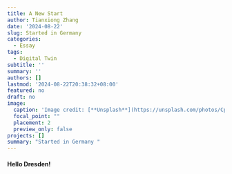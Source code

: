 ```yaml
---
title: A New Start
author: Tianxiong Zhang
date: '2024-08-22'
slug: Started in Germany
categories:
  - Essay
tags:
  - Digital Twin
subtitle: ''
summary: ''
authors: []
lastmod: '2024-08-22T20:38:32+08:00'
featured: no
draft: no
image:
  caption: 'Image credit: [**Unsplash**](https://unsplash.com/photos/CpkOjOcXdUY)'
  focal_point: ""
  placement: 2
  preview_only: false
projects: []
summary: "Started in Germany "
---
```

#### Hello Dresden!